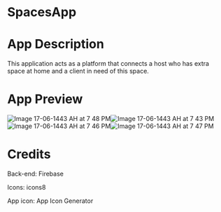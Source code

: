 # SpacesApp

# App Description 
This application acts as a platform that connects a host who has extra space at home and a client in need of this space.

# App Preview 

![Image 17-06-1443 AH at 7 48 PM](https://user-images.githubusercontent.com/92252808/150385044-8a65e6ef-8324-434d-856a-7a494184ed0e.jpg)![Image 17-06-1443 AH at 7 43 PM](https://user-images.githubusercontent.com/92252808/150385068-c50576e0-eafd-4ad9-8949-43b098b557a7.jpg)![Image 17-06-1443 AH at 7 46 PM](https://user-images.githubusercontent.com/92252808/150385081-8d74bdf8-579c-4c1e-b755-42700d53090d.jpg)![Image 17-06-1443 AH at 7 47 PM](https://user-images.githubusercontent.com/92252808/150385094-87b66bb0-92e5-4dd0-b4a7-dacf03fb51f7.jpg)



# Credits
Back-end: Firebase

Icons: icons8

App icon: App Icon Generator

